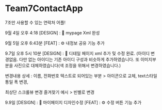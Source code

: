 # Team7ContactApp
7조만 사용할 수 있는 연락처 어플!

9월 4일 오후 4:18
[DESIGN] : 🎨 mypage Xml 완성

9월 5일 오후 6:43분 
[FEAT] : ⚙️ 내정보 공유 기능 추가

9.7일 오후 5시 10분 
[DESIGN] : 🎨  디테일 페이지 xml 추가 및 수정 완료. (아이디 변경없음. 다만 없는 아이디는 기존 아이디 구성과 비슷하게 추가하였습니다. 또 이미지부분을 사진으로 대체하였습니다(색 조정을 위해서 변경하였습니다.)

변경내용 상세 : 이름, 전화번호 텍스트로 되어있는 부분 > 아이콘으로 교체,
text스타일 통일 
폭 변경, 

최상단 스크롤뷰 변경
즐겨찾기 예시 > 빈별로 변경

9.9일
[DESIGN] : 🎨 마이페이지 디자인수정
[FEAT] : ⚙️ 수정 버튼 기능 추가 

